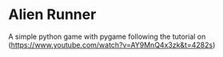 # **Alien Runner**
A simple python game with pygame following the tutorial on (https://www.youtube.com/watch?v=AY9MnQ4x3zk&t=4282s)